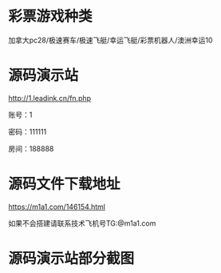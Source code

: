 # 彩票游戏种类
加拿大pc28/极速赛车/极速飞艇/幸运飞艇/彩票机器人/澳洲幸运10
# 源码演示站
http://1.leadink.cn/fn.php

账号：1

密码：111111

房间：188888
# 源码文件下载地址
https://m1a1.com/146154.html

如果不会搭建请联系技术飞机号TG:@m1a1.com
# 源码演示站部分截图
